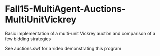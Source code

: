 # Fall15-MultiAgent-Auctions-MultiUnitVickrey
Basic implementation of a multi-unit Vickrey auction and comparison of a few bidding strategies

See auctions.swf for a video demonstrating this program

